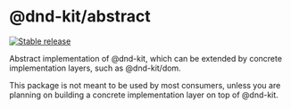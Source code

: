 # @dnd-kit/abstract

[![Stable release](https://img.shields.io/npm/v/@dnd-kit/abstract.svg)](https://npm.im/@dnd-kit/abstract)

Abstract implementation of @dnd-kit, which can be extended by concrete implementation layers, such as @dnd-kit/dom.

This package is not meant to be used by most consumers, unless you are planning on building a concrete implementation layer on top of @dnd-kit.
